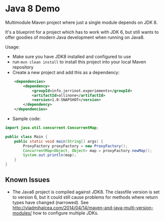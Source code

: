 # Java 8 Demo
Multimodule Maven project where just a single module depends on JDK 8.

It's a blueprint for a project which has to work with JDK 6, but still wants to offer goodies of modern Java development when running on Java8.

Usage:
- Make sure you have JDK8 installed and configured to use
- run `mvn clean install` to install this project into your local Maven repository
- Create a new project and add this as a dependency:
```xml
    <dependencies>
        <dependency>
            <groupId>info.jerrinot.experiements</groupId>
            <artifactId>allinone</artifactId>
            <version>1.0-SNAPSHOT</version>
        </dependency>
    </dependencies>
```
- Sample code:

```java
import java.util.concurrent.ConcurrentMap;

public class Main {
    public static void main(String[] args) {
        ProxyFactory proxyFactory = new ProxyFactory();
        ConcurrentMap<Object, Object> map = proxyFactory.newMap();
        System.out.println(map);
    }
}
```

## Known Issues
- The Java6 project is compiled against JDK8. The classfile version is set to version 6, but it could still cause problems for methods where return types have changed (narrowed). See http://vladmihalcea.com/2014/04/14/maven-and-java-multi-version-modules/ how to configure multiple JDKs. 
